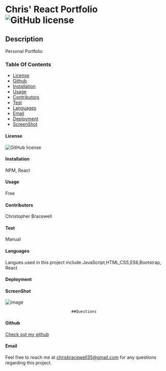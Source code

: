 
# Chris' React Portfolio   ![GitHub license](https://img.shields.io/badge/license-MIT-blue.svg)

## Description
Personal Portfolio

### Table Of Contents
* [License](#license)
* [Github](#github)
* [Installation](#installation)
* [Usage](#usage)
* [Contributors](#contributors)
* [Test](#test)
* [Languages](#languages)
* [Email](#Email)
* [Deployment](#Deployment)
* [ScreenShot](#Screenshot)
  

#### License
![GitHub license](https://img.shields.io/badge/license-MIT-blue.svg)

#### Installation
NPM, React

#### Usage 
Free

#### Contributors
Christopher Bracewell

#### Test
Manual

#### Languages

Langues used in this project include JavaScript,HTML,CSS,ES6,Bootstrap, React

#### Deployment 


#### ScreenShot
![image](https://user-images.githubusercontent.com/93891189/165015118-189236a8-44f8-41ba-a0f8-b95ec267241a.png)


                                 ##Questions
#### Github
[Check out my github](https://github.com/Cbracewell30/Chris-React-Portfolio)

#### Email
Feel free to reach me at chrisbracewell35@gmail.com for any questions regarding this project.

